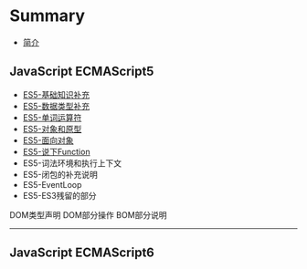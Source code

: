 # Summary

* [简介](README.md)

## JavaScript ECMAScript5
* [ES5-基础知识补充](es5/es5-basic/README.md)
* [ES5-数据类型补充](es5/es5-datatype/README.md)
* [ES5-单词运算符](es5/es5-word/README.md)
* [ES5-对象和原型](es5/es5-prototype/README.md)
* [ES5-面向对象](es5/es5-object/README.md)
* [ES5-说下Function](es5/es5-function/README.md)
* ES5-词法环境和执行上下文
* ES5-闭包的补充说明
* ES5-EventLoop
* ES5-ES3残留的部分


DOM类型声明
DOM部分操作
BOM部分说明

---

## JavaScript ECMAScript6
